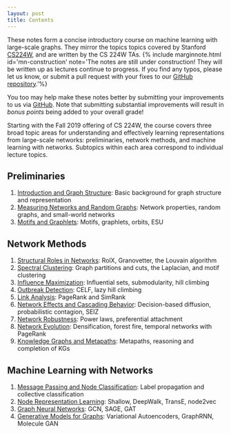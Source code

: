 ```yaml
---
layout: post
title: Contents
---
```

<span class="newthought">These notes</span> form a concise introductory course on machine learning with large-scale graphs. They mirror the topics topics covered by Stanford [CS224W](https://cs224w.stanford.edu), and are written by the CS 224W TAs. 
{% include marginnote.html id='mn-construction' note='The notes are still under construction! They will be written up as lectures continue to progress. If you find any typos, please let us know, or submit a pull request with your fixes to our [GitHub repository](https://github.com/snap-stanford/cs224w-notes).'%}

You too may help make these notes better by submitting your improvements to us via [GitHub](https://github.com/snap-stanford/cs224w-notes). Note that submitting substantial improvements will result in *bonus points* being added to your overall grade!

Starting with the Fall 2019 offering of CS 224W, the course covers three broad topic areas for understanding and effectively learning representations from large-scale networks: preliminaries, network methods, and machine learning with networks. Subtopics within each area correspond to individual lecture topics. 

## Preliminaries

1. [Introduction and Graph Structure](preliminaries/introduction-graph-structure): Basic background for graph structure and representation
2. [Measuring Networks and Random Graphs](preliminaries/measuring-networks-random-graphs): Network properties, random graphs, and small-world networks
3. [Motifs and Graphlets](preliminaries/motifs-and-structral-roles_lecture): Motifs, graphlets, orbits, ESU

## Network Methods

1. [Structural Roles in Networks](): RolX, Granovetter, the Louvain algorithm
2. [Spectral Clustering](network-methods/spectral-clustering): Graph partitions and cuts, the Laplacian, and motif clustering
3. [Influence Maximization](): Influential sets, submodularity, hill climbing
4. [Outbreak Detection](): CELF, lazy hill climbing
5. [Link Analysis](): PageRank and SimRank
6. [Network Effects and Cascading Behavior](network-methods/network-effects-and-cascading-behavior): Decision-based diffusion, probabilistic contagion, SEIZ
7. [Network Robustness](): Power laws, preferential attachment
8. [Network Evolution](): Densification, forest fire, temporal networks with PageRank
9. [Knowledge Graphs and Metapaths](): Metapaths, reasoning and completion of KGs


## Machine Learning with Networks

1. [Message Passing and Node Classification](): Label propagation and collective classification
2. [Node Representation Learning](machine-learning-with-networks/node-representation-learning): Shallow, DeepWalk, TransE, node2vec
3. [Graph Neural Networks](): GCN, SAGE, GAT
4. [Generative Models for Graphs](machine-learning-with-networks/graph-generative-models): Variational Autoencoders, GraphRNN, Molecule GAN